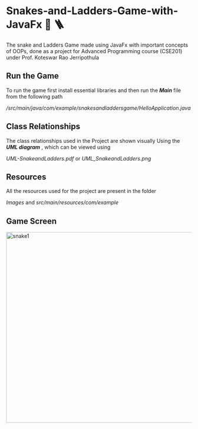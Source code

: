 # Snakes-and-Ladders-Game-with-JavaFx :snake: :ladder:
The snake and Ladders Game made using JavaFx with important concepts of OOPs, done as a project for Advanced Programming course (CSE201) under Prof. Koteswar Rao Jerripothula

## Run the Game
To run the game first install essential libraries and then run the ***Main*** file from the following path

*/src/main/java/com/example/snakesandladdersgame/HelloApplication.java*


## Class Relationships
The class relationships used in the Project are shown visually Using the ***UML diagram*** , which can be viewed using

 *UML-SnakeandLadders.pdf* or *UML_SnakeandLadders.png*


## Resources
All the resources used for the project are present in the folder 

 *Images* and *src/main/resources/com/example*
 
 
 ## Game Screen
 
<img width="517" alt="snake1" src="https://user-images.githubusercontent.com/88393756/149649151-889dfac5-3d10-4bd3-af2d-796375bb39c3.png">
